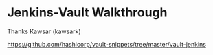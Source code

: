 # Jenkins-Vault Walkthrough

Thanks Kawsar (kawsark)

https://github.com/hashicorp/vault-snippets/tree/master/vault-jenkins